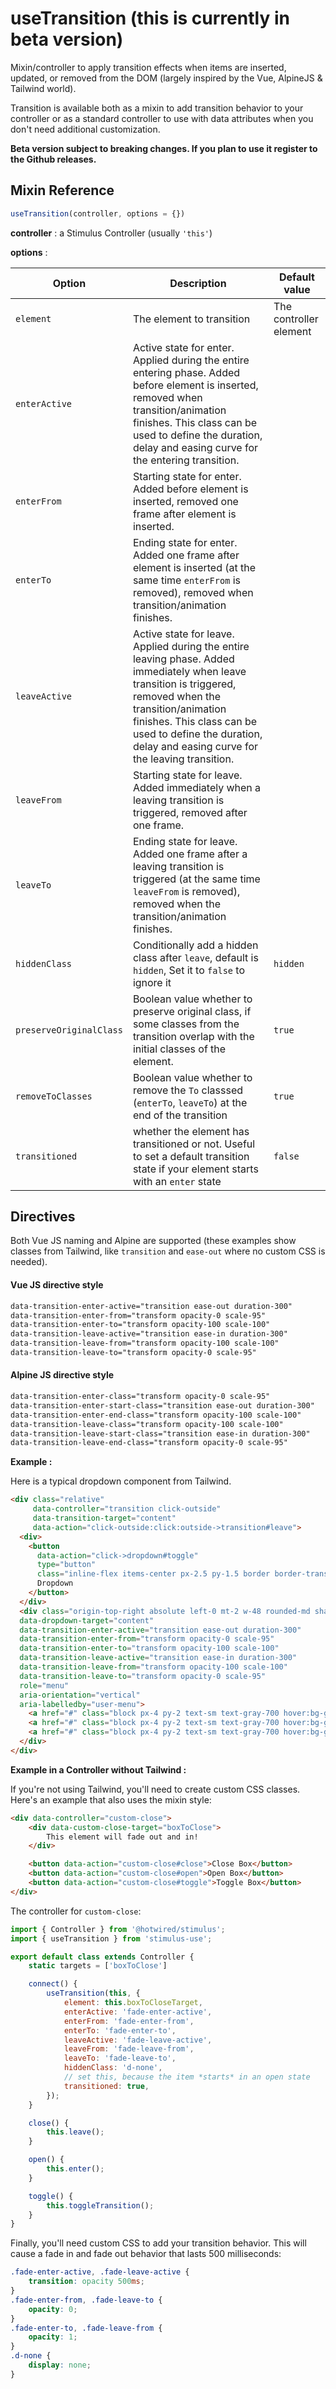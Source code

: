 # useTransition (this is currently in beta version)

Mixin/controller to apply transition effects when items are inserted, updated, or removed from the DOM (largely inspired by the Vue, AlpineJS & Tailwind world).

Transition is available both as a mixin to add transition behavior to your controller or as a standard controller to use with data attributes when you don't need additional customization.

**Beta version subject to breaking changes. If you plan to use it register to the Github releases.**

## Mixin Reference

```javascript
useTransition(controller, options = {})
```

**controller** : a Stimulus Controller (usually `'this'`)

**options** :

| Option| Description |Default value|
|-----------------------|-------------|---------------------|
| `element` | The element to transition| The controller element|
|`enterActive`| Active state for enter. Applied during the entire entering phase. Added before element is inserted, removed when transition/animation finishes. This class can be used to define the duration, delay and easing curve for the entering transition.||
|`enterFrom`| Starting state for enter. Added before element is inserted, removed one frame after element is inserted. | |
|`enterTo`| Ending state for enter. Added one frame after element is inserted (at the same time `enterFrom` is removed), removed when transition/animation finishes.||
|`leaveActive`| Active state for leave. Applied during the entire leaving phase. Added immediately when leave transition is triggered, removed when the transition/animation finishes. This class can be used to define the duration, delay and easing curve for the leaving transition.||
|`leaveFrom`| Starting state for leave. Added immediately when a leaving transition is triggered, removed after one frame.||
|`leaveTo`| Ending state for leave. Added one frame after a leaving transition is triggered (at the same time `leaveFrom` is removed), removed when the transition/animation finishes.||
|`hiddenClass`| Conditionally add a hidden class after `leave`, default is `hidden`, Set it to `false` to ignore it  |`hidden`|
|`preserveOriginalClass`| Boolean value whether to preserve original class, if some classes from the transition overlap with the initial classes of the element.|`true`|
|`removeToClasses`| Boolean value whether to remove the `To` classsed (`enterTo`, `leaveTo`) at the end of the transition|`true`|
|`transitioned`| whether the element has transitioned or not. Useful to set a default transition state if your element starts with an `enter` state|`false`|

## Directives

Both Vue JS naming and Alpine are supported (these examples show classes from Tailwind, like `transition` and `ease-out` where no custom CSS is needed).

#### Vue JS directive style

```html
data-transition-enter-active="transition ease-out duration-300"
data-transition-enter-from="transform opacity-0 scale-95"
data-transition-enter-to="transform opacity-100 scale-100"
data-transition-leave-active="transition ease-in duration-300"
data-transition-leave-from="transform opacity-100 scale-100"
data-transition-leave-to="transform opacity-0 scale-95"
```

#### Alpine JS directive style

```html
data-transition-enter-class="transform opacity-0 scale-95"
data-transition-enter-start-class="transition ease-out duration-300"
data-transition-enter-end-class="transform opacity-100 scale-100"
data-transition-leave-class="transform opacity-100 scale-100"
data-transition-leave-start-class="transition ease-in duration-300"
data-transition-leave-end-class="transform opacity-0 scale-95"
```

**Example :**

Here is a typical dropdown component from Tailwind.

```html
<div class="relative"
     data-controller="transition click-outside"
     data-transition-target="content"
     data-action="click-outside:click:outside->transition#leave">
  <div>
    <button
      data-action="click->dropdown#toggle"
      type="button"
      class="inline-flex items-center px-2.5 py-1.5 border border-transparent text-xs font-medium rounded text-indigo-700 bg-indigo-100 hover:bg-indigo-200 focus:outline-none focus:ring-2 focus:ring-offset-2 focus:ring-indigo-500">
      Dropdown
    </button>
  </div>
  <div class="origin-top-right absolute left-0 mt-2 w-48 rounded-md shadow-lg py-1 bg-white ring-1 ring-black ring-opacity-5"
  data-dropdown-target="content"
  data-transition-enter-active="transition ease-out duration-300"
  data-transition-enter-from="transform opacity-0 scale-95"
  data-transition-enter-to="transform opacity-100 scale-100"
  data-transition-leave-active="transition ease-in duration-300"
  data-transition-leave-from="transform opacity-100 scale-100"
  data-transition-leave-to="transform opacity-0 scale-95"
  role="menu"
  aria-orientation="vertical"
  aria-labelledby="user-menu">
    <a href="#" class="block px-4 py-2 text-sm text-gray-700 hover:bg-gray-100" role="menuitem">Your Profile</a>
    <a href="#" class="block px-4 py-2 text-sm text-gray-700 hover:bg-gray-100" role="menuitem">Settings</a>
    <a href="#" class="block px-4 py-2 text-sm text-gray-700 hover:bg-gray-100" role="menuitem">Sign out</a>
  </div>
</div>
```

**Example in a Controller without Tailwind :**

If you're not using Tailwind, you'll need to create custom CSS classes. Here's an example that also uses the mixin style:

```html
<div data-controller="custom-close">
    <div data-custom-close-target="boxToClose">
        This element will fade out and in!
    </div>

    <button data-action="custom-close#close">Close Box</button>
    <button data-action="custom-close#open">Open Box</button>
    <button data-action="custom-close#toggle">Toggle Box</button>
</div>
```

The controller for `custom-close`:

```js
import { Controller } from '@hotwired/stimulus';
import { useTransition } from 'stimulus-use';

export default class extends Controller {
    static targets = ['boxToClose']

    connect() {
        useTransition(this, {
            element: this.boxToCloseTarget,
            enterActive: 'fade-enter-active',
            enterFrom: 'fade-enter-from',
            enterTo: 'fade-enter-to',
            leaveActive: 'fade-leave-active',
            leaveFrom: 'fade-leave-from',
            leaveTo: 'fade-leave-to',
            hiddenClass: 'd-none',
            // set this, because the item *starts* in an open state
            transitioned: true,
        });
    }

    close() {
        this.leave();
    }

    open() {
        this.enter();
    }

    toggle() {
        this.toggleTransition();
    }
}
```

Finally, you'll need custom CSS to add your transition behavior. This will cause a fade in and fade out behavior that lasts 500 milliseconds:

```css
.fade-enter-active, .fade-leave-active {
    transition: opacity 500ms;
}
.fade-enter-from, .fade-leave-to {
    opacity: 0;
}
.fade-enter-to, .fade-leave-from {
    opacity: 1;
}
.d-none {
    display: none;
}
```
